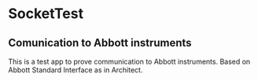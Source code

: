 # SocketTest
Comunication to Abbott instruments
----------------------------------
This is a test app to prove communication to Abbott instruments.
Based on Abbott Standard Interface as in Architect.
